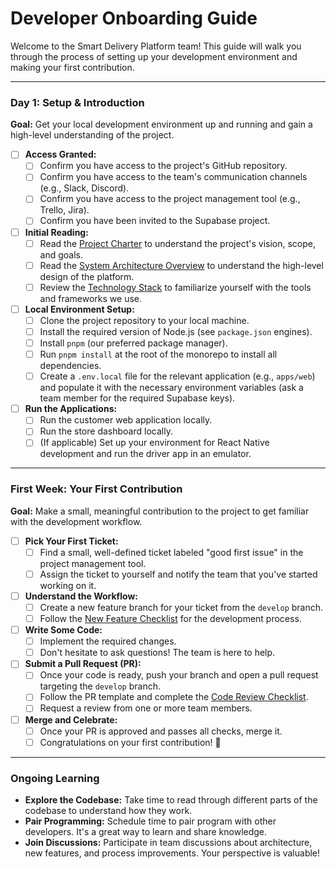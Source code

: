 # Developer Onboarding Guide

Welcome to the Smart Delivery Platform team! This guide will walk you through the process of setting up your development environment and making your first contribution.

---

### Day 1: Setup & Introduction

**Goal:** Get your local development environment up and running and gain a high-level understanding of the project.

-   [ ] **Access Granted:**
    -   [ ] Confirm you have access to the project's GitHub repository.
    -   [ ] Confirm you have access to the team's communication channels (e.g., Slack, Discord).
    -   [ ] Confirm you have access to the project management tool (e.g., Trello, Jira).
    -   [ ] Confirm you have been invited to the Supabase project.

-   [ ] **Initial Reading:**
    -   [ ] Read the [Project Charter](../project-management/project-charter.md) to understand the project's vision, scope, and goals.
    -   [ ] Read the [System Architecture Overview](../architecture/system-architecture.md) to understand the high-level design of the platform.
    -   [ ] Review the [Technology Stack](../specifications/tech-stack.md) to familiarize yourself with the tools and frameworks we use.

-   [ ] **Local Environment Setup:**
    -   [ ] Clone the project repository to your local machine.
    -   [ ] Install the required version of Node.js (see `package.json` engines).
    -   [ ] Install `pnpm` (our preferred package manager).
    -   [ ] Run `pnpm install` at the root of the monorepo to install all dependencies.
    -   [ ] Create a `.env.local` file for the relevant application (e.g., `apps/web`) and populate it with the necessary environment variables (ask a team member for the required Supabase keys).

-   [ ] **Run the Applications:**
    -   [ ] Run the customer web application locally.
    -   [ ] Run the store dashboard locally.
    -   [ ] (If applicable) Set up your environment for React Native development and run the driver app in an emulator.

---

### First Week: Your First Contribution

**Goal:** Make a small, meaningful contribution to the project to get familiar with the development workflow.

-   [ ] **Pick Your First Ticket:**
    -   [ ] Find a small, well-defined ticket labeled "good first issue" in the project management tool.
    -   [ ] Assign the ticket to yourself and notify the team that you've started working on it.

-   [ ] **Understand the Workflow:**
    -   [ ] Create a new feature branch for your ticket from the `develop` branch.
    -   [ ] Follow the [New Feature Checklist](../checklists/new-feature-checklist.md) for the development process.

-   [ ] **Write Some Code:**
    -   [ ] Implement the required changes.
    -   [ ] Don't hesitate to ask questions! The team is here to help.

-   [ ] **Submit a Pull Request (PR):**
    -   [ ] Once your code is ready, push your branch and open a pull request targeting the `develop` branch.
    -   [ ] Follow the PR template and complete the [Code Review Checklist](../checklists/code-review-checklist.md).
    -   [ ] Request a review from one or more team members.

-   [ ] **Merge and Celebrate:**
    -   [ ] Once your PR is approved and passes all checks, merge it.
    -   [ ] Congratulations on your first contribution! 🎉

---

### Ongoing Learning

*   **Explore the Codebase:** Take time to read through different parts of the codebase to understand how they work.
*   **Pair Programming:** Schedule time to pair program with other developers. It's a great way to learn and share knowledge.
*   **Join Discussions:** Participate in team discussions about architecture, new features, and process improvements. Your perspective is valuable!